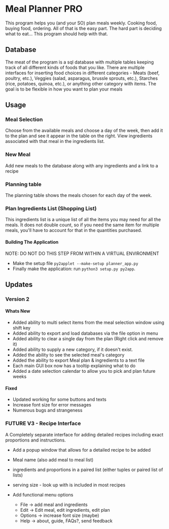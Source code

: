 # Meal Planner PRO

This program helps you (and your SO) plan meals weekly. Cooking food, buying food, ordering. All of that is the easy part. The hard part is deciding what to eat... This program should help with that.

## Database
The meat of the program is a sql database with multiple tables keeping track of all different kinds of foods that you like. There are multiple interfaces for inserting food choices in different categories - Meats (beef, poultry, etc.), Veggies (salad, asparagus, brussle sprouts, etc.), Starches (rice, potatoes, quinoa, etc.), or anything other category with items. The goal is to be flexible in how you want to plan your meals


## Usage
### Meal Selection
Choose from the available meals and choose a day of the week, then add it to the plan and see it appear in the table on the right. View ingredients associated with that meal in the ingredients list.


### New Meal
Add new meals to the database along with any ingredients and a link to a recipe


### Planning table
The planning table shows the meals chosen for each day of the week.


### Plan Ingredients List (Shopping List)

This ingredients list is a unique list of all the items you may need for all the meals. It does not double count, so if you need the same item for multiple meals, you'll have to account for that in the quantities purchased.


#### Building The Application

NOTE: DO NOT DO THIS STEP FROM WITHIN A VIRTUAL ENVIRONMENT
* Make the setup file `py2applet --make-setup planner_app.py`
* Finally make the application: run `python3 setup.py py2app`.


## Updates

### Version 2
#### Whats New
* Added ability to multi select items from the meal selection window using shift key
* Added ability to export and load databases via the file option in menu
* Added ability to clear a single day from the plan (Right click and remove it)
* Added ability to supply a new category, if it doesn't exist.
* Added the ability to see the selected meal's category
* Added the ability to export Meal plan & ingredients to a text file
* Each main GUI box now has a tooltip explaining what to do
* Added a date selection calendar to allow you to pick and plan future weeks

#### Fixed
* Updated working for some buttons and texts
* Increase font size for error messages
* Numerous bugs and strangeness


### FUTURE V3 - Recipe Interface
A Completely separate interface for adding detailed recipes including exact proportions and instructions.
* Add a popup window that allows for a detailed recipe to be added
* Meal name (also add meal to meal list)
* ingredients and proportions in a paired list (either tuples or paired list of lists)
* serving size - look up with is included in most recipes

* Add functional menu options
    * File -> add meal and ingredients
    * Edit -> Edit meal, edit ingredients, edit plan
    * Options -> increase font size (maybe)
    * Help -> about, guide, FAQs?, send feedback
